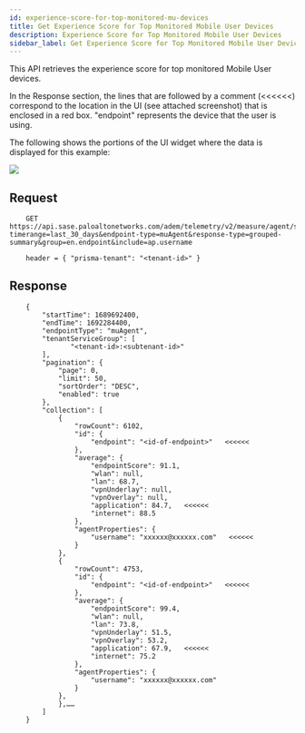 ```yaml
---
id: experience-score-for-top-monitored-mu-devices
title: Get Experience Score for Top Monitored Mobile User Devices
description: Experience Score for Top Monitored Mobile User Devices
sidebar_label: Get Experience Score for Top Monitored Mobile User Devices
---
```


This API retrieves the experience score for top monitored Mobile User devices.  

In the Response section, the lines that are followed by a comment (\<\<\<\<\<\<) correspond to the location in the UI (see attached screenshot) that is enclosed in a red box. "endpoint" represents the device that the user is using.

The following shows the portions of the UI widget where the data is displayed for this example:

![](/sase/img/adem/DOCS-3760-exp-score-for-top-monitored-mu-devices.png)


## Request

```
    GET https://api.sase.paloaltonetworks.com/adem/telemetry/v2/measure/agent/score?timerange=last_30_days&endpoint-type=muAgent&response-type=grouped-summary&group=en.endpoint&include=ap.username
     
    header = { "prisma-tenant": "<tenant-id>" }
```

## Response

```
    {
        "startTime": 1689692400,
        "endTime": 1692284400,
        "endpointType": "muAgent",
        "tenantServiceGroup": [
               "<tenant-id>:<subtenant-id>"   
        ],
        "pagination": {
            "page": 0,
            "limit": 50,
            "sortOrder": "DESC",
            "enabled": true
        },
        "collection": [
            {
                "rowCount": 6102,
                "id": {
                    "endpoint": "<id-of-endpoint>"   <<<<<<
                },
                "average": {
                    "endpointScore": 91.1,
                    "wlan": null,
                    "lan": 68.7,
                    "vpnUnderlay": null,
                    "vpnOverlay": null,
                    "application": 84.7,   <<<<<<
                    "internet": 88.5
                },
                "agentProperties": {
                    "username": "xxxxxx@xxxxxx.com"   <<<<<<
                }
            },
            {
                "rowCount": 4753,
                "id": {
                    "endpoint": "<id-of-endpoint>"   <<<<<<
                },
                "average": {
                    "endpointScore": 99.4,
                    "wlan": null,
                    "lan": 73.8,
                    "vpnUnderlay": 51.5,
                    "vpnOverlay": 53.2,
                    "application": 67.9,   <<<<<<
                    "internet": 75.2
                },
                "agentProperties": {
                    "username": "xxxxxx@xxxxxx.com"
                }
            },
            },……
        ]
    }
```
